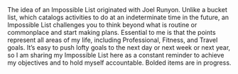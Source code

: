 <html>The idea of an Impossible List originated with Joel Runyon. Unlike a bucket list, which catalogs activities to do at an indeterminate time in the future, an Impossible List challenges you to think beyond what is routine or commonplace and start making plans. Essential to me is that the points represent all areas of my life, including Professional, Fitness, and Travel goals. It’s easy to push lofty goals to the next day or next week or next year, so I am sharing my Impossible List here as a constant reminder to achieve my objectives and to hold myself accountable. Bolded items are in progress.</html>
